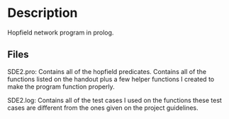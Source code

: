 # Description 
Hopfield network program in prolog. 

## Files 
SDE2.pro:
Contains all of the hopfield predicates. Contains all of the functions listed on the handout plus a few helper functions I created to make the program function properly. 

SDE2.log:
Contains all of the test cases I used on the functions these test cases are different from the ones given on the project guidelines. 
